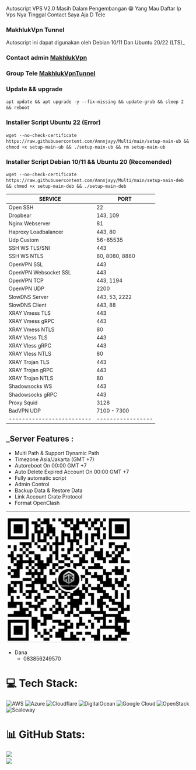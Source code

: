Autoscript VPS V2.0
Masih Dalam Pengembangan 😁
Yang Mau Daftar Ip Vps Nya Tinggal Contact Saya Aja D Tele


### MakhlukVpn Tunnel
 Autoscript ini dapat digunakan oleh Debian 10/11 Dan Ubuntu 20/22 (LTS)_

### Contact admin [MakhlukVpn](https://t.me/MakhlukVpn)
### Group Tele [MakhlukVpnTunnel](https://t.me/makhlukvpn_group)

### Update && upgrade 
```
apt update && apt upgrade -y --fix-missing && update-grub && sleep 2 && reboot
```
### Installer Script Ubuntu 22 (Error) 
```
wget --no-check-certificate https://raw.githubusercontent.com/Annnjayy/Multi/main/setup-main-ub && chmod +x setup-main-ub && ./setup-main-ub && rm setup-main-ub
```

### Installer Script Debian 10/11 && Ubuntu 20 (Recomended) 
```
wget --no-check-certificate https://raw.githubusercontent.com/Annnjayy/Multi/main/setup-main-deb && chmod +x setup-main-deb && ./setup-main-deb
```

|        SERVICE          |      PORT       |
|-------------------------|-----------------|
| Open SSH                |  22             |
| Dropbear                |  143, 109       |
| Nginx Webserver         |  81             |
| Haproxy Loadbalancer    |  443, 80        |
| Udp Custom              |  56-65535       |
| SSH WS TLS/SNI          |  443            |
| SSH WS NTLS             |  80, 8080, 8880 |
| OpenVPN SSL             |  443            |
| OpenVPN Websocket SSL   |  443            |
| OpenVPN TCP             |  443, 1194      |
| OpenVPN UDP             |  2200           |
| SlowDNS Server          |  443, 53, 2222  |
| SlowDNS Client          |  443, 88        |
| XRAY Vmess TLS          |  443            |
| XRAY Vmess gRPC         |  443            |
| XRAY Vmess NTLS         |  80             |
| XRAY Vless TLS          |  443            |
| XRAY Vless gRPC         |  443            |
| XRAY Vless NTLS         |  80             |
| XRAY Trojan TLS         |  443            |
| XRAY Trojan gRPC        |  443            |
| XRAY Trojan NTLS        |  80             |
| Shadowsocks WS          |  443            |
| Shadowsocks gRPC        |  443            |
| Proxy Squid             |  3128           |
| BadVPN UDP              |  7100 - 7300    |
|-------------------------|-----------------|

## _Server Features :
- Multi Path & Support Dynamic Path
- Timezone Asia/Jakarta (GMT +7)
- Autoreboot On 00:00 GMT +7 
- Auto Delete Expired Account On 00:00 GMT +7
- Fully automatic script 
- Admin Control  
- Backup Data & Restore Data
- Link Account Crate Protocol
- Format OpenClash
---
![qris](https://github.com/Annnjayy/Multi/raw/main/qris.png)
- Dana
  - 083856249570

# 💻 Tech Stack:
![AWS](https://img.shields.io/badge/AWS-%23FF9900.svg?style=plastic&logo=amazon-aws&logoColor=white) ![Azure](https://img.shields.io/badge/azure-%230072C6.svg?style=plastic&logo=azure-devops&logoColor=white) ![Cloudflare](https://img.shields.io/badge/Cloudflare-F38020?style=plastic&logo=Cloudflare&logoColor=white) ![DigitalOcean](https://img.shields.io/badge/DigitalOcean-%230167ff.svg?style=plastic&logo=digitalOcean&logoColor=white) ![Google Cloud](https://img.shields.io/badge/Google%20Cloud-%234285F4.svg?style=plastic&logo=google-cloud&logoColor=white) ![OpenStack](https://img.shields.io/badge/Openstack-%23f01742.svg?style=plastic&logo=openstack&logoColor=white) ![Scaleway](https://img.shields.io/badge/SCALEWAY-%234f0599.svg?style=plastic&logo=scaleway&logoColor=white)
# 📊 GitHub Stats:
![](https://github-readme-stats.vercel.app/api?username=Annnjayy&theme=white&hide_border=false&include_all_commits=false&count_private=false)<br/>
![](https://github-readme-streak-stats.herokuapp.com/?user=Annnjayy&theme=white&hide_border=false)<br/>
